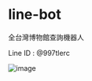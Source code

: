# line-bot

全台灣博物館查詢機器人

Line ID : @997tlerc

![image](https://github.com/abc3675878/line-bot/blob/main/qrcode.png)
